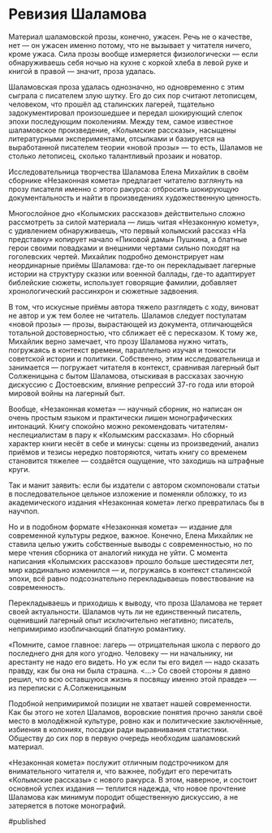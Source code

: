 
# Ревизия Шаламова

Материал шаламовской прозы, конечно, ужасен. Речь не о качестве, нет — он ужасен именно потому, что не вызывает у читателя ничего, кроме ужаса. Сила прозы вообще измеряется физиологически — если обнаруживаешь себя ночью на кухне с коркой хлеба в левой руке и книгой в правой — значит, проза удалась.

Шаламовская проза удалась однозначно, но одновременно с этим сыграла с писателем злую шутку. Его до сих пор считают летописцем, человеком, что прошёл ад сталинских лагерей, тщательно задокументировал произошедшее и передал шокирующий слепок эпохи последующим поколениям. Между тем, самое известное шаламовское произведение, «Колымские рассказы», насыщены литературными экспериментами, отсылками и базируется на выработанной писателем теории «новой прозы» — то есть, Шаламов не столько летописец, сколько талантливый прозаик и новатор.

Исследовательница творчества Шаламова Елена Михайлик в своём сборнике «Незаконная комета» предлагает читателю взглянуть на прозу писателя именно с этого ракурса: отбросить шокирующую документальность и найти в произведениях художественную ценность.

Многослойное дно «Колымских рассказов» действительно сложно рассмотреть за силой материала — лишь читая «Незаконную комету», с удивлением обнаруживаешь, что первый колымский рассказ «На представку» копирует начало «Пиковой дамы» Пушкина, а блатные герои своими повадками и внешними чертами сильно походят на гоголевских чертей. Михайлик подробно демонстрирует нам неординарные приёмы Шаламова: где-то он перекладывает лагерные истории на структуру сказки или военной баллады, где-то адаптирует библейские сюжеты, использует говорящие фамилии, добавляет хронологический рассинхрон и сюжетные задвоения.

В том, что искусные приёмы автора тяжело разглядеть с ходу, виноват не автор и уж тем более не читатель. Шаламов следует постулатам «новой прозы» — прозы, вырастающей из документа, отличающейся тотальной достоверностью, что сближает её с пересказом. К тому же, Михайлик верно замечает, что прозу Шаламова нужно читать, погружаясь в контекст времени, параллельно изучая и тонкости советской истории и политики. Собственно, этим исследовательница и занимается — погружает читателя в контекст, сравнивая лагерный быт Солженицына с бытом Шаламова, отыскивая в рассказах заочную дискуссию с Достоевским, влияние репрессий 37-го года или второй мировой войны на лагерный быт.

Вообще, «Незаконная комета» — научный сборник, но написан он очень простым языком и практически лишен монографических интонаций. Книгу спокойно можно рекомендовать читателям-неспециалистам в пару к «Колымским рассказам». Но сборный характер книги несёт в себе и минусы: сцены из произведений, анализ приёмов и тезисы нередко повторяются, читать книгу со временем становится тяжелее — создаётся ощущение, что заходишь на штрафные круги.

Так и манит заявить: если бы издатели с автором скомпоновали статьи в последовательное цельное изложение и поменяли обложку, то из академического издания «Незаконная комета» легко превратилась бы в научпоп.

Но и в подобном формате «Незаконная комета» — издание для современной культуры редкое, важное. Конечно, Елена Михайлик не ставила целью ужить собственные выводы с современностью, но по мере чтения сборника от аналогий никуда не уйти. С момента написания «Колымских рассказов» прошло больше шестидесяти лет, мир кардинально изменился — и, погружаясь в контекст сталинской эпохи, всё равно подсознательно перекладываешь повествование на современность.

Перекладываешь и приходишь к выводу, что проза Шаламова не теряет своей актуальности. Шаламов чуть ли не единственный писатель, оценивший лагерный опыт исключительно негативно; писатель, непримиримо изобличающий блатную романтику.

«Помните, самое главное: лагерь — отрицательная школа с первого до последнего дня для кого угодно. Человеку — ни начальнику, ни арестанту не надо его видеть. Но уж если ты его видел — надо сказать правду, как бы она ни была страшна. \<…\> Со своей стороны я давно решил, что всю оставшуюся жизнь я посвящу именно этой правде» — из переписки с А.Солженицыным

Подобной непримиримой позиции не хватает нашей современности. Как бы этого не хотел Шаламов, воровские понятия прочно заняли своё место в молодёжной культуре, ровно как и политические заключённые, избиения в колониях, посадки ради выравнивания статистики. Обществу до сих пор в первую очередь необходим шаламовский материал.

«Незаконная комета» послужит отличным подстрочником для внимательного читателя и, что важнее, побудит его перечитать «Колымские рассказы» с нового ракурса. В этом, наверное, и состоит основной успех издания — теплится надежда, что новое прочтение Шаламова как минимум породит общественную дискуссию, а не затеряется в потоке монографий.

#published